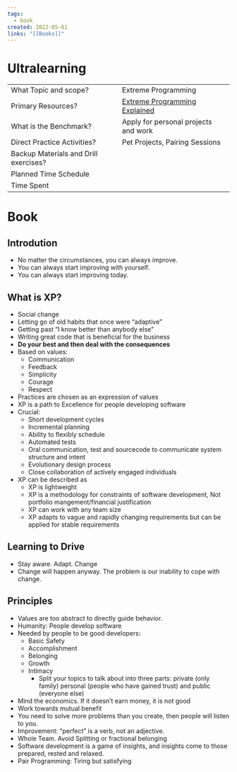 ```yaml
---
tags:
  - book
created: 2022-05-01
links: "[[Books]]"
---
```

# Ultralearning

<table>
  <tr>
   <td>What Topic and scope?
   </td>
   <td>Extreme Programming
   </td>
  </tr>
  <tr>
   <td>Primary Resources?
   </td>
   <td><a href="https://www.amazon.de/Extreme-Programming-Explained-Embrace-Embracing/dp/0321278658/ref=sr_1_1?__mk_de_DE=%C3%85M%C3%85%C5%BD%C3%95%C3%91&keywords=extreme+programming+explained&qid=1653110265&sr=8-1">Extreme Programming Explained</a>
   </td>
  </tr>
  <tr>
   <td>What is the Benchmark?
   </td>
   <td>Apply for personal projects and work
   </td>
  </tr>
  <tr>
   <td>Direct Practice Activities?
   </td>
   <td>Pet Projects, Pairing Sessions
   </td>
  </tr>
  <tr>
   <td>Backup Materials and Drill exercises?
   </td>
   <td>
   </td>
  </tr>
  <tr>
   <td>Planned Time Schedule
   </td>
   <td>
   </td>
  </tr>
  <tr>
   <td>Time Spent
   </td>
   <td>
   </td>
  </tr>
</table>

# Book

## Introdution

- No matter the circumstances, you can always improve.
- You can always start improving with yourself.
- You can always start improving today.

## What is XP?

- Social change
- Letting go of old habits that once were “adaptive”
- Getting past “I know better than anybody else”
- Writing great code that is beneficial for the business
- **Do your best and then deal with the consequences**
- Based on values:
    - Communication
    - Feedback
    - Simplicity
    - Courage
    - Respect
- Practices are chosen as an expression of values
- XP is a path to Excellence for people developing software
- Crucial:
    - Short development cycles
    - Incremental planning
    - Ability to flexibly schedule
    - Automated tests
    - Oral communication, test and sourcecode to communicate system structure and intent
    - Evolutionary design process
    - Close collaboration of actively engaged individuals
- XP can be described as
    - XP is lightweight
    - XP is a methodology for constraints of software development, Not portfolio mangement/financial justification
    - XP can work with any team size
    - XP adapts to vague and rapidly changing requirements but can be applied for stable requirements

## Learning to Drive

- Stay aware. Adapt. Change
- Change will happen anyway. The problem is our inability to cope with change.

## Principles

- Values are too abstract to directly guide behavior.
- Humanity: People develop software
- Needed by people to be good developers:
    - Basic Safety
    - Accomplishment
    - Belonging
    - Growth
    - Intimacy
        - Split your topics to talk about into three parts: private (only family) personal (people who have gained trust) and public (everyone else)
- Mind the economics. If it doesn’t earn money, it is not good
- Work towards mutual benefit
- You need to solve more problems than you create, then people will listen to you.
- Improvement: “perfect” is a verb, not an adjective.
- Whole Team. Avoid Splitting or fractional belonging
- Software development is a game of insights, and insights come to those prepared, rested and relaxed.
- Pair Programming: Tiring but satisfying
